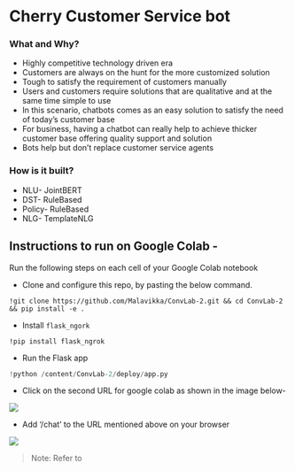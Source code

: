 # Cherry Customer Service bot
### What and Why?
* Highly competitive technology driven era
* Customers are always on the hunt for the more customized solution
* Tough to satisfy the requirement of customers manually
* Users and customers  require solutions that are qualitative and at the same time simple to use
* In this scenario, chatbots comes as an easy solution to satisfy the need of today’s customer base 
* For business, having a chatbot can really help to achieve thicker customer base offering quality support and solution
* Bots help but don’t replace customer service agents

### How is it built?
* NLU- JointBERT
* DST- RuleBased
* Policy- RuleBased
* NLG- TemplateNLG

## Instructions to run on Google Colab - 

Run the following steps on each cell of your Google Colab notebook

* Clone and configure this repo, by pasting the below command.
```
!git clone https://github.com/Malavikka/ConvLab-2.git && cd ConvLab-2 && pip install -e .
```

* Install `flask_ngork`

```
!pip install flask_ngrok
```

* Run the Flask app
```python
!python /content/ConvLab-2/deploy/app.py
```

* Click on the second URL for google colab as shown in the image below-

![](images/)

* Add ‘/chat’ to the URL mentioned above on your browser

![](images/)

> Note: Refer to []()
